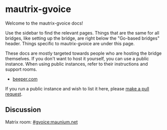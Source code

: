 # mautrix-gvoice
Welcome to the mautrix-gvoice docs!

Use the sidebar to find the relevant pages. Things that are the same for all
bridges, like setting up the bridge, are right below the "Go-based bridges"
header. Things specific to mautrix-gvoice are under this page.

These docs are mostly targeted towards people who are hosting the bridge
themselves. If you don't want to host it yourself, you can use a public
instance. When using public instances, refer to their instructions and support
rooms.

* [beeper.com](https://www.beeper.com/)

If you run a public instance and wish to list it here, please [make a pull request](https://github.com/mautrix/docs/blob/master/bridges/go/gvoice/index.md).

## Discussion
Matrix room: [#gvoice:maunium.net](https://matrix.to/#/#gvoice:maunium.net)
